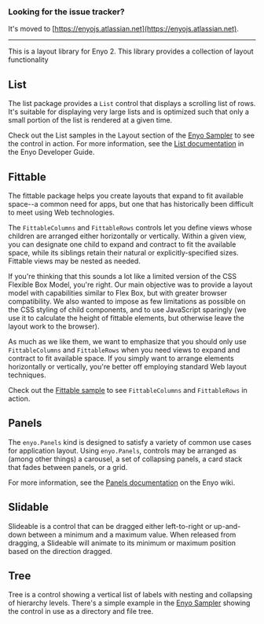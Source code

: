 ### Looking for the issue tracker?
It's moved to [https://enyojs.atlassian.net](https://enyojs.atlassian.net).

---

This is a layout library for Enyo 2. This library provides a collection of
layout functionality

## List

The list package provides a `List` control that displays a scrolling list of
rows. It's suitable for displaying very large lists and is optimized such that
only a small portion of the list is rendered at a given time.

Check out the List samples in the Layout section of the
[Enyo Sampler](http://enyojs.com/sampler/) to see the control in action. For
more information, see the [List documentation](https://github.com/enyojs/enyo/wiki/Lists)
in the Enyo Developer Guide.

## Fittable

The fittable package helps you create layouts that expand to fit available
space--a common need for apps, but one that has historically been difficult
to meet using Web technologies.

The `FittableColumns` and `FittableRows` controls let you define views whose
children are arranged either horizontally or vertically. Within a given view,
you can designate one child to expand and contract to fit the available space,
while its siblings retain their natural or explicitly-specified sizes. Fittable
views may be nested as needed.

If you're thinking that this sounds a lot like a limited version of the CSS
Flexible Box Model, you're right. Our main objective was to provide a layout
model with capabilities similar to Flex Box, but with greater browser
compatibility. We also wanted to impose as few limitations as possible on the
CSS styling of child components, and to use JavaScript sparingly (we use it to
calculate the height of fittable elements, but otherwise leave the layout work
to the browser).

As much as we like them, we want to emphasize that you should only use
`FittableColumns` and `FittableRows` when you need views to expand and
contract to fit available space. If you simply want to arrange elements
horizontally or vertically, you're better off employing standard Web layout
techniques.

Check out the
[Fittable sample](http://enyojs.com/samples/fittable/app-layouts.html) to
see `FittableColumns` and `FittableRows` in action.

## Panels

The `enyo.Panels` kind is designed to satisfy a variety of common use cases
for application layout. Using `enyo.Panels`, controls may be arranged as
(among other things) a carousel, a set of collapsing panels, a card stack
that fades between panels, or a grid.

For more information, see the [Panels documentation](https://github.com/enyojs/enyo/wiki/Panels)
on the Enyo wiki.

## Slidable

Slideable is a control that can be dragged either left-to-right or up-and-down
between a minimum and a maximum value. When released from dragging, a Slideable
will animate to its minimum or maximum position based on the direction dragged.

## Tree

Tree is a control showing a vertical list of labels with nesting and collapsing
of hierarchy levels.  There's a simple example in the
[Enyo Sampler](http://enyojs.com/sampler/) showing the control in use as a
directory and file tree.